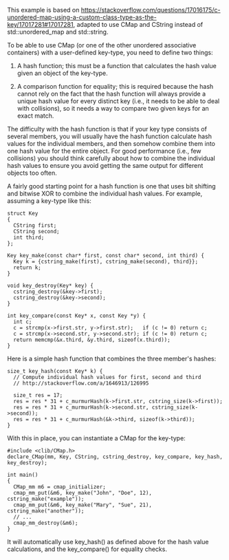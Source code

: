 This example is based on https://stackoverflow.com/questions/17016175/c-unordered-map-using-a-custom-class-type-as-the-key/17017281#17017281, adapted to use CMap and CString instead of std::unordered_map and std::string.

To be able to use CMap (or one of the other unordered associative containers) with a user-defined key-type, you need to define two things:

1. A hash function; this must be a function that calculates the hash value given an object of the key-type.

2. A comparison function for equality; this is required because the hash cannot rely on the fact that the hash function will always provide a unique hash value for every distinct key (i.e., it needs to be able to deal with collisions), so it needs a way to compare two given keys for an exact match.

The difficulty with the hash function is that if your key type consists of several members, you will usually have the hash function calculate hash values for the individual members, and then somehow combine them into one hash value for the entire object. For good performance (i.e., few collisions) you should think carefully about how to combine the individual hash values to ensure you avoid getting the same output for different objects too often.

A fairly good starting point for a hash function is one that uses bit shifting and bitwise XOR to combine the individual hash values. For example, assuming a key-type like this:
```
struct Key
{
  CString first;
  CString second;
  int third;
};

Key key_make(const char* first, const char* second, int third) {
  Key k = {cstring_make(first), cstring_make(second), third}};
  return k;
}

void key_destroy(Key* key) {
  cstring_destroy(&key->first);
  cstring_destroy(&key->second);
}

int key_compare(const Key* x, const Key *y) {
  int c;
  c = strcmp(x->first.str, y->first.str);   if (c != 0) return c;
  c = strcmp(x->second.str, y->second.str); if (c != 0) return c;
  return memcmp(&x.third, &y.third, sizeof(x.third));
}
```
Here is a simple hash function that combines the three member's hashes:
```
size_t key_hash(const Key* k) {
  // Compute individual hash values for first, second and third
  // http://stackoverflow.com/a/1646913/126995

  size_t res = 17;  
  res = res * 31 + c_murmurHash(k->first.str, cstring_size(k->first));
  res = res * 31 + c_murmurHash(k->second.str, cstring_size(k->second));
  res = res * 31 + c_murmurHash(&k->third, sizeof(k->third));
}
```
With this in place, you can instantiate a CMap for the key-type:
```
#include <clib/CMap.h>
declare_CMap(mm, Key, CString, cstring_destroy, key_compare, key_hash, key_destroy);

int main()
{
  CMap_mm m6 = cmap_initializer;
  cmap_mm_put(&m6, key_make("John", "Doe", 12), cstring_make("example"));
  cmap_mm_put(&m6, key_make("Mary", "Sue", 21), cstring_make("another"));
  // ...
  cmap_mm_destroy(&m6);
}
```
It will automatically use key_hash() as defined above for the hash value calculations, and the key_compare() for equality checks.

